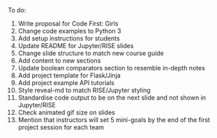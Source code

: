 To do:
1. Write proposal for Code First: Girls
1. Change code examples to Python 3
1. Add setup instructions for students
1. Update README for Jupyter/RISE slides
1. Change slide structure to match new course guide
1. Add content to new sections
1. Update boolean comparators section to resemble in-depth notes
1. Add project template for Flask/Jinja
1. Add project example API tutorials
1. Style reveal-md to match RISE/Jupyter styling
1. Standardise code output to be on the next slide and not shown in Jupyter/RISE
1. Check animated gif size on slides
1. Mention that instructors will set 5 mini-goals by the end of the first project session for each team
